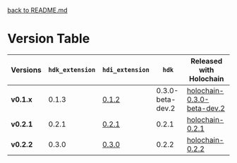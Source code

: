 [back to README.md](README.md)


# Version Table

| Versions   | `hdk_extension` | `hdi_extension`                                            | `hdk`            | Released with Holochain                                                                              |
|------------|-----------------|------------------------------------------------------------|------------------|------------------------------------------------------------------------------------------------------|
| **v0.1.x** | 0.1.3           | [0.1.2](https://crates.io/crates/whi_hdi_extensions/0.1.2) | 0.3.0-beta-dev.2 | [holochain-0.3.0-beta-dev.2](https://github.com/holochain/holochain/tree/holochain-0.3.0-beta-dev.2) |
| **v0.2.1** | 0.2.1           | [0.2.1](https://crates.io/crates/whi_hdi_extensions/0.2.1) | 0.2.1            | [holochain-0.2.1](https://github.com/holochain/holochain/tree/holochain-0.2.1)                       |
| **v0.2.2** | 0.3.0           | [0.3.0](https://crates.io/crates/whi_hdi_extensions/0.3.0) | 0.2.2            | [holochain-0.2.2](https://github.com/holochain/holochain/tree/holochain-0.2.2)                       |
